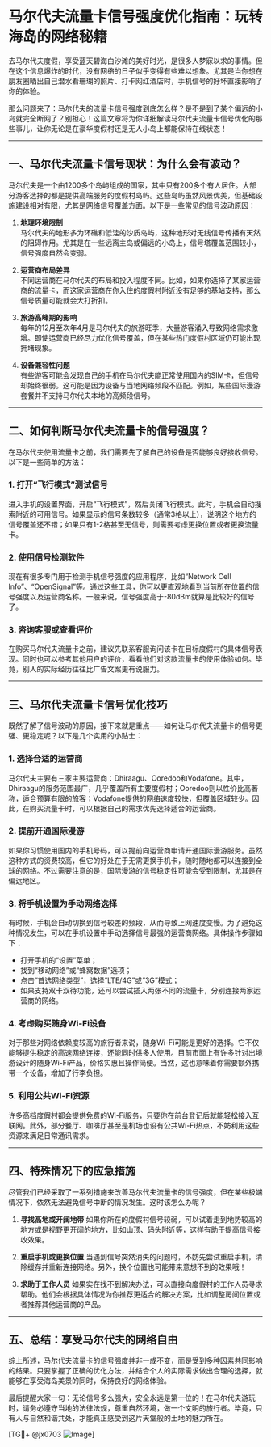 # 马尔代夫流量卡信号强度优化指南：玩转海岛的网络秘籍

去马尔代夫度假，享受蓝天碧海白沙滩的美好时光，是很多人梦寐以求的事情。但在这个信息爆炸的时代，没有网络的日子似乎变得有些难以想象。尤其是当你想在朋友圈晒出自己潜水看珊瑚的照片、打卡网红酒店时，手机信号的好坏直接影响了你的体验。

那么问题来了：马尔代夫的流量卡信号强度到底怎么样？是不是到了某个偏远的小岛就完全断网了？别担心！这篇文章将为你详细解读马尔代夫流量卡信号优化的那些事儿，让你无论是在豪华度假村还是无人小岛上都能保持在线状态！

---

## 一、马尔代夫流量卡信号现状：为什么会有波动？

马尔代夫是一个由1200多个岛屿组成的国家，其中只有200多个有人居住。大部分游客选择的都是提供高端服务的度假村岛屿。这些岛屿虽然风景优美，但基础设施建设相对有限，尤其是网络信号覆盖方面。以下是一些常见的信号波动原因：

1. **地理环境限制**  
   马尔代夫的地形多为环礁和低洼的沙质岛屿，这种地形对无线信号传播有天然的阻碍作用。尤其是在一些远离主岛或偏远的小岛上，信号塔覆盖范围较小，信号强度自然会变弱。

2. **运营商布局差异**  
   不同运营商在马尔代夫的布局和投入程度不同。比如，如果你选择了某家运营商的流量卡，而这家运营商在你入住的度假村附近没有足够的基站支持，那么信号质量可能就会大打折扣。

3. **旅游高峰期的影响**  
   每年的12月至次年4月是马尔代夫的旅游旺季，大量游客涌入导致网络需求激增。即使运营商已经尽力优化信号覆盖，但在某些热门度假村区域仍可能出现拥堵现象。

4. **设备兼容性问题**  
   有些游客可能会发现自己的手机在马尔代夫能正常使用国内的SIM卡，但信号却始终很弱。这可能是因为设备与当地网络频段不匹配。例如，某些国际漫游套餐并不支持马尔代夫本地的高频段信号。

---

## 二、如何判断马尔代夫流量卡的信号强度？

在马尔代夫使用流量卡之前，我们需要先了解自己的设备是否能够良好接收信号。以下是一些简单的方法：

### 1. 打开“飞行模式”测试信号
进入手机的设置界面，开启“飞行模式”，然后关闭飞行模式。此时，手机会自动搜索附近的可用信号。如果显示的信号条数较多（通常3格以上），说明这个地方的信号覆盖还不错；如果只有1-2格甚至无信号，则需要考虑更换位置或者更换流量卡。

### 2. 使用信号检测软件
现在有很多专门用于检测手机信号强度的应用程序，比如“Network Cell Info”、“OpenSignal”等。通过这些工具，你可以更直观地看到当前所在位置的信号强度以及运营商名称。一般来说，信号强度高于-80dBm就算是比较好的信号了。

### 3. 咨询客服或查看评价
在购买马尔代夫流量卡之前，建议先联系客服询问该卡在目标度假村的具体信号表现。同时也可以参考其他用户的评价，看看他们对这款流量卡的使用体验如何。毕竟，别人的实际经历往往比广告文案更有说服力。

---

## 三、马尔代夫流量卡信号优化技巧

既然了解了信号波动的原因，接下来就是重点——如何让马尔代夫流量卡的信号更强、更稳定呢？以下是几个实用的小贴士：

### 1. 选择合适的运营商
马尔代夫主要有三家主要运营商：Dhiraagu、Ooredoo和Vodafone。其中，Dhiraagu的服务范围最广，几乎覆盖所有主要度假村；Ooredoo则以性价比高著称，适合预算有限的旅客；Vodafone提供的网络速度较快，但覆盖区域较少。因此，在购买流量卡时，可以根据自己的需求优先选择适合的运营商。

### 2. 提前开通国际漫游
如果你习惯使用国内的手机号码，可以提前向运营商申请开通国际漫游服务。虽然这种方式的资费较高，但它的好处在于无需更换手机卡，随时随地都可以连接到全球的网络。不过需要注意的是，国际漫游的信号稳定性可能会受到限制，尤其是在偏远地区。

### 3. 将手机设置为手动网络选择
有时候，手机会自动切换到信号较差的频段，从而导致上网速度变慢。为了避免这种情况发生，可以在手机设置中手动选择信号最强的运营商网络。具体操作步骤如下：
- 打开手机的“设置”菜单；
- 找到“移动网络”或“蜂窝数据”选项；
- 点击“首选网络类型”，选择“LTE/4G”或“3G”模式；
- 如果支持双卡双待功能，还可以尝试插入两张不同的流量卡，分别连接两家运营商的网络。

### 4. 考虑购买随身Wi-Fi设备
对于那些对网络依赖度较高的旅行者来说，随身Wi-Fi可能是更好的选择。它不仅能够提供稳定的高速网络连接，还能同时供多人使用。目前市面上有许多针对出境游设计的随身Wi-Fi产品，价格实惠且操作简便。当然，这也意味着你需要额外携带一个设备，增加了行李负担。

### 5. 利用公共Wi-Fi资源
许多高档度假村都会提供免费的Wi-Fi服务，只要你在前台登记后就能轻松接入互联网。此外，部分餐厅、咖啡厅甚至是机场也设有公共Wi-Fi热点，不妨利用这些资源来满足日常通讯需求。

---

## 四、特殊情况下的应急措施

尽管我们已经采取了一系列措施来改善马尔代夫流量卡的信号强度，但在某些极端情况下，依然无法避免信号中断的情况发生。这时该怎么办呢？

1. **寻找高地或开阔地带**
   如果你所在的度假村信号较弱，可以试着走到地势较高的地方或是视野更开阔的地方，比如山顶、码头附近等，这样有助于提高信号接收效果。

2. **重启手机或更换位置**
   当遇到信号突然消失的问题时，不妨先尝试重启手机，清除缓存并重新连接网络。另外，换个位置也可能带来意想不到的效果哦！

3. **求助于工作人员**
   如果实在找不到解决办法，可以直接向度假村的工作人员寻求帮助。他们会根据具体情况为你推荐更适合的解决方案，比如调整房间位置或者推荐其他运营商的产品。

---

## 五、总结：享受马尔代夫的网络自由

综上所述，马尔代夫流量卡的信号强度并非一成不变，而是受到多种因素共同影响的结果。只要掌握了正确的优化方法，并结合个人的实际需求做出合理的选择，就能够在享受海岛美景的同时，保持良好的网络体验。

最后提醒大家一句：无论信号多么强大，安全永远是第一位的！在马尔代夫游玩时，请务必遵守当地的法律法规，尊重自然环境，做一个文明的旅行者。毕竟，只有人与自然和谐共处，才能真正感受到这片天堂般的土地的魅力所在。

[TG💪+ @jx0703 ![Image](https://github.com/user-attachments/assets/dbca1d08-cadb-493c-b0ec-ad6f7a83f270)]